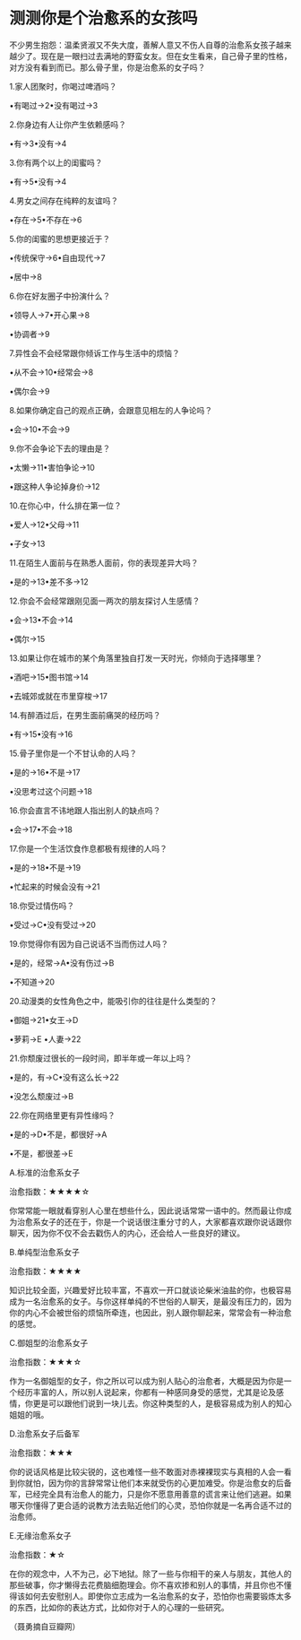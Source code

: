 # 测测你是个治愈系的女孩吗

不少男生抱怨：温柔贤淑又不失大度，善解人意又不伤人自尊的治愈系女孩子越来越少了。现在是一眼扫过去满地的野蛮女友。但在女生看来，自己骨子里的性格，对方没有看到而已。那么骨子里，你是治愈系的女子吗？ 

1.家人团聚时，你喝过啤酒吗？ 

•有喝过→2•没有喝过→3 

2.你身边有人让你产生依赖感吗？ 

•有→3•没有→4 

3.你有两个以上的闺蜜吗？ 

•有→5•没有→4 

4.男女之间存在纯粹的友谊吗？ 

•存在→5•不存在→6 

5.你的闺蜜的思想更接近于？ 

•传统保守→6•自由现代→7 

•居中→8 

6.你在好友圈子中扮演什么？ 

•领导人→7•开心果→8 

•协调者→9 

7.异性会不会经常跟你倾诉工作与生活中的烦恼？ 

•从不会→10•经常会→8 

•偶尔会→9 

8.如果你确定自己的观点正确，会跟意见相左的人争论吗？ 

•会→10•不会→9 

9.你不会争论下去的理由是？ 

•太懒→11•害怕争论→10 

•跟这种人争论掉身价→12 

10.在你心中，什么排在第一位？ 

•爱人→12•父母→11 

•子女→13 

11.在陌生人面前与在熟悉人面前，你的表现差异大吗？ 

•是的→13•差不多→12 

12.你会不会经常跟刚见面一两次的朋友探讨人生感情？ 

•会→13•不会→14 

•偶尔→15 

13.如果让你在城市的某个角落里独自打发一天时光，你倾向于选择哪里？ 

•酒吧→15•图书馆→14 

•去城郊或就在市里穿梭→17 

14.有醉酒过后，在男生面前痛哭的经历吗？ 

•有→15•没有→16 

15.骨子里你是一个不甘认命的人吗？ 

•是的→16•不是→17 

•没思考过这个问题→18 

16.你会直言不讳地跟人指出别人的缺点吗？ 

•会→17•不会→18 

17.你是一个生活饮食作息都极有规律的人吗？ 

•是的→18•不是→19 

•忙起来的时候会没有→21 

18.你受过情伤吗？ 

•受过→C•没有受过→20 

19.你觉得你有因为自己说话不当而伤过人吗？ 

•是的，经常→A•没有伤过→B 

•不知道→20 

20.动漫类的女性角色之中，能吸引你的往往是什么类型的？ 

•御姐→21•女王→D 

•萝莉→E •人妻→22 

21.你颓废过很长的一段时间，即半年或一年以上吗？ 

•是的，有→C•没有这么长→22 

•没怎么颓废过→B 

22.你在网络里更有异性缘吗？ 

•是的→D•不是，都很好→A 

•不是，都很差→E 

A.标准的治愈系女子 

治愈指数：★★★★☆ 

你常常能一眼就看穿别人心里在想些什么，因此说话常常一语中的。然而最让你成为治愈系女子的还在于，你是一个说话很注重分寸的人，大家都喜欢跟你说话跟你聊天，因为你不仅不会去戳伤人的内心，还会给人一些良好的建议。 

B.单纯型治愈系女子 

治愈指数：★★★★ 

知识比较全面，兴趣爱好比较丰富，不喜欢一开口就谈论柴米油盐的你，也极容易成为一名治愈系的女子。与你这样单纯的不世俗的人聊天，是最没有压力的，因为你的内心不会被世俗的烦恼所牵连，也因此，别人跟你聊起来，常常会有一种治愈的感觉。 

C.御姐型的治愈系女子 

治愈指数：★★★☆ 

作为一名御姐型的女子，你之所以可以成为别人贴心的治愈者，大概是因为你是一个经历丰富的人，所以别人说起来，你都有一种感同身受的感觉，尤其是论及感情，你更是可以跟他们说到一块儿去。你这种类型的人，是极容易成为别人的知心姐姐的哦。 

D.治愈系女子后备军 

治愈指数：★★★ 

你的说话风格是比较尖锐的，这也难怪一些不敢面对赤裸裸现实与真相的人会一看到你就怕，因为你的言辞常常让他们本来就受伤的心更加难受。你是治愈女的后备军，已经完全具有治愈人的能力，只是你不愿意用善意的谎言来让他们逃避。如果哪天你懂得了更合适的说教方法去贴近他们的心灵，恐怕你就是一名再合适不过的治愈师。 

E.无缘治愈系女子 

治愈指数：★☆ 

在你的观念中，人不为己，必下地狱。除了一些与你相干的亲人与朋友，其他人的那些破事，你才懒得去花费脑细胞理会。你不喜欢掺和别人的事情，并且你也不懂得该如何去安慰别人。即使你立志成为一名治愈系的女子，恐怕你也需要锻炼太多的东西，比如你的表达方式，比如你对于人的心理的一些研究。 

（聂勇摘自豆瓣网）
